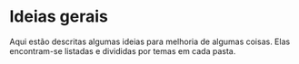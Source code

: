 # Ideias gerais

Aqui estão descritas algumas ideias para melhoria de algumas coisas. Elas encontram-se listadas e divididas por temas em cada pasta.
